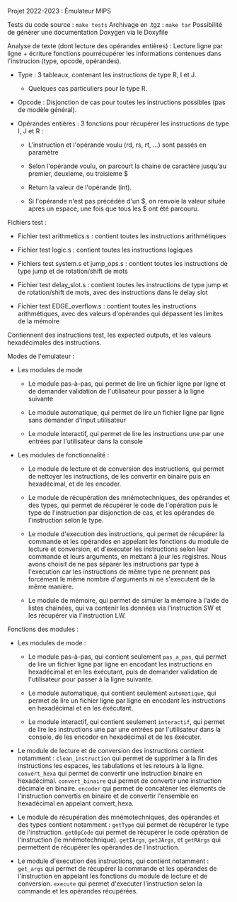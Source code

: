 Projet 2022-2023 : Émulateur MIPS

Tests du code source : `make tests` 
Archivage en .tgz : `make tar`
Possibilité de générer une documentation Doxygen via le Doxyfile

Analyse de texte (dont lecture des opérandes entières) :
Lecture ligne par ligne + écriture fonctions pourrécupérer les informations contenues dans l'instrucion (type, opcode, opérandes). 
- Type : 3 tableaux, contenant les instructions de type R, I et J. 
  * Quelques cas particuliers pour le type R.

- Opcode : Disjonction de cas pour toutes les instructions possibles (pas de modèle général).

- Opérandes entières : 3 fonctions pour récupérer les instructions de type I, J et R :
  * L'instruction et l'opérande voulu (rd, rs, rt, ...) sont passés en paramètre
  
  * Selon l'opérande voulu, on parcourt la chaine de caractère jusqu'au premier, deuxieme, ou troisieme $ 
  
  * Return la valeur de l'opérande (int).
  
  * Si l'opérande n'est pas précédée d'un $, on renvoie la valeur située apres un espace, une fois que tous les $ ont été parcouru.


Fichiers test :
  * Fichier test arithmetics.s : contient toutes les instructions arithmétiques
  
  * Fichier test logic.s : contient toutes les instructions logiques
  
  * Fichiers test system.s et jump_ops.s : contient toutes les instructions de type jump et de rotation/shift de mots
  
  * Fichier test delay_slot.s : contient toutes les instructions de type jump et de rotation/shift de mots, avec des instructions dans le delay slot
  
  * Fichier test EDGE_overflow.s : contient toutes les instructions arithmétiques, avec des valeurs d'opérandes qui dépassent les limites de la mémoire

Contiennent des instructions test, les expected outputs, et les valeurs hexadécimales des instructions.


Modes de l'emulateur :
- Les modules de mode
  * Le module pas-à-pas, qui permet de lire un fichier ligne par ligne et de demander validation de l'utilisateur pour passer à la ligne suivante
  
  * Le module automatique, qui permet de lire un fichier ligne par ligne sans demander d'input utilisateur
  
  * Le module interactif, qui permet de lire les instructions une par une entrées par l'utilisateur dans la console

- Les modules de fonctionnalité :
  * Le module de lecture et de conversion des instructions, qui permet de nettoyer les instructions, de les convertir en binaire puis en hexadécimal, et de les encoder.

  * Le module de récupération des mnémotechniques, des opérandes et des types, qui permet de récupérer le code de l'opération puis le type de l'instruction par disjonction de cas, et les opérandes de l'instruction selon le type.
  
  * Le module d'execution des instructions, qui permet de récupérer la commande et les opérandes en appelant les fonctions du module de lecture et conversion, et d'executer les instructions selon leur commande et leurs arguments, en mettant à jour les registres. Nous avons choisit de ne pas séparer les instructions par type à l'execution car les instructions de même type ne prennent pas forcément le même nombre d'arguments ni ne s'executent de la même manière.
  
  * Le module de mémoire, qui permet de simuler la mémoire à l'aide de listes chainées, qui va contenir les données via l'instruction SW et les récupérer via l'instruction LW.


Fonctions des modules :
- Les modules de mode :
  * Le module pas-à-pas, qui contient seulement `pas_a_pas`, qui permet de lire un fichier ligne par ligne en encodant les instructions en hexadécimal et en les éxécutant, puis de demander validation de l'utilisateur pour passer à la ligne suivante.

  * Le module automatique, qui contient seulement `automatique`, qui permet de lire un fichier ligne par ligne en encodant les instructions en hexadécimal et en les éxécutant.

  * Le module interactif, qui contient seulement `interactif`, qui permet de lire les instructions une par une entrées par l'utilisateur dans la console, de les encoder en hexadécimal et de les éxécuter.

- Le module de lecture et de conversion des instructions contient notamment :
    `clean_instruction` qui permet de supprimer à la fin des instructions les espaces, les tabulations et les retours à la ligne.
    `convert_hexa` qui permet de convertir une instruction binaire en hexadécimal.
    `convert_binaire` qui permet de convertir une instruction décimale en binaire.
    `encoder` qui permet de concaténer les éléments de l'instruction convertis en binaire et de convertir l'ensemble en hexadécimal en appelant convert_hexa.
  
- Le module de récupération des mnémotechniques, des opérandes et des types contient notamment :
    `getType` qui permet de récupérer le type de l'instruction.
    `getOpCode` qui permet de récupérer le code opération de l'instruction (le mnémotechnique).
    `getIArgs`, `getJArgs`, et `getRArgs` qui permettent de récupérer les opérandes de l'instruction.
  
- Le module d'execution des instructions, qui contient notamment :
    `get_args` qui permet de récupérer la commande et les opérandes de l'instruction en appelant les fonctions du module de lecture et de conversion.
    `execute` qui permet d'executer l'instruction selon la commande et les opérandes récupérées.